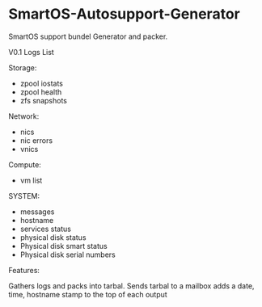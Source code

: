 SmartOS-Autosupport-Generator
=============================

SmartOS support bundel Generator and packer. 


V0.1  Logs List 

Storage:

* zpool iostats
* zpool health 
* zfs snapshots 

Network:

* nics 
* nic errors 
* vnics 


Compute:

* vm list  

SYSTEM:

* messages 
* hostname
* services status
* physical disk status 
* Physical disk smart status 
* Physical disk serial numbers 


Features: 

Gathers logs and packs into tarbal. 
Sends tarbal to a mailbox
adds a date, time, hostname stamp to the top of each output 




